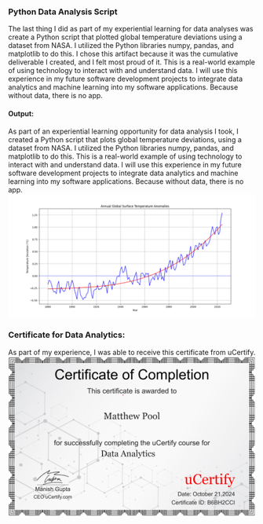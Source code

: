 ### Python Data Analysis Script
The last thing I did as part of my experiential learning for data analyses was create a Python script that plotted global temperature deviations using a dataset from NASA. I utilized the Python libraries numpy, pandas, and matplotlib to do this. I chose this artifact because it was the cumulative deliverable I created, and I felt most proud of it. This is a real-world example of using technology to interact with and understand data. I will use this experience in my future software development projects to integrate data analytics and machine learning into my software applications. Because without data, there is no app.
<br>

#### Output:
As part of an experiential learning opportunity for data analysis I took, I created a Python script that plots global temperature deviations, using a dataset from NASA. I utilized the Python libraries numpy, pandas, and matplotlib to do this. This is a real-world example of using technology to interact with and understand data. I will use this experience in my future software development projects to integrate data analytics and machine learning into my software applications. Because without data, there is no app.
![Data Analysis Output](data-analysis.png)
<br>

### Certificate for Data Analytics:
As part of my experience, I was able to receive this certificate from uCertify.
![Data Analytics Certificate](data-analysis-cert.png)
